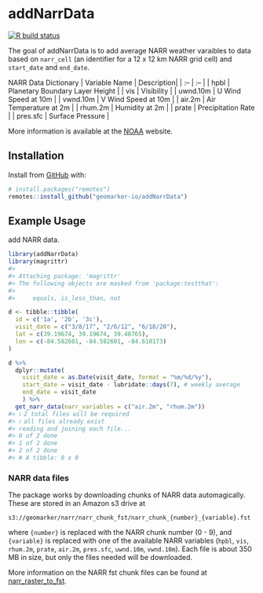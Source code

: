 
<!-- README.md is generated from README.Rmd. Please edit that file -->

# addNarrData

<!-- badges: start -->

[![R build
status](https://github.com/geomarker-io/addNarrData/workflows/R-CMD-check/badge.svg)](https://github.com/geomarker-io/addNarrData/actions)
<!-- badges: end -->

The goal of addNarrData is to add average NARR weather varaibles to data
based on `narr_cell` (an identifier for a 12 x 12 km NARR grid cell) and
`start_date` and `end_date`.

NARR Data Dictionary \| Variable Name \| Description\| \| :– \| :– \| \|
hpbl \| Planetary Boundary Layer Height \| \| vis \| Visibility \| \|
uwnd.10m \| U Wind Speed at 10m \| \| vwnd.10m \| V Wind Speed at 10m \|
\| air.2m \| Air Temperature at 2m \| \| rhum.2m \| Humidity at 2m \| \|
prate \| Precipitation Rate \| \| pres.sfc \| Surface Pressure \|

More information is available at the
[NOAA](https://www.ncdc.noaa.gov/sites/default/files/attachments/ncdc-narrdsi-6175-final.pdf)
website.

## Installation

Install from [GitHub](https://github.com/) with:

``` r
# install.packages("remotes")
remotes::install_github("geomarker-io/addNarrData")
```

## Example Usage

add NARR data.

``` r
library(addNarrData)
library(magrittr)
#> 
#> Attaching package: 'magrittr'
#> The following objects are masked from 'package:testthat':
#> 
#>     equals, is_less_than, not

d <- tibble::tibble(
  id = c('1a', '2b', '3c'),
  visit_date = c("3/8/17", "2/6/12", "6/18/20"),
  lat = c(39.19674, 39.19674, 39.48765),
  lon = c(-84.582601, -84.582601, -84.610173)
)

d %>%
  dplyr::mutate(
    visit_date = as.Date(visit_date, format = "%m/%d/%y"),
    start_date = visit_date - lubridate::days(7), # weekly average
    end_date = visit_date
    ) %>%
  get_narr_data(narr_variables = c("air.2m", "rhum.2m"))
#> ℹ 2 total files will be required
#> ℹ all files already exist
#> reading and joining each file...
#> 0 of 2 done
#> 1 of 2 done
#> 2 of 2 done
#> # A tibble: 0 x 0
```

### NARR data files

The package works by downloading chunks of NARR data automagically.
These are stored in an Amazon s3 drive at

    s3://geomarker/narr/narr_chunk_fst/narr_chunk_{number}_{variable}.fst

where `{number}` is replaced with the NARR chunk number (0 - 9), and
`{variable}` is replaced with one of the available NARR variables
(`hpbl`, `vis`, `rhum.2m`, `prate`, `air.2m`, `pres.sfc`, `uwnd.10m`,
`vwnd.10m`). Each file is about 350 MB in size, but only the files
needed will be downloaded.

More information on the NARR fst chunk files can be found at
[narr\_raster\_to\_fst](https://github.com/geomarker-io/narr_raster_to_fst#narr_raster_to_fst).

